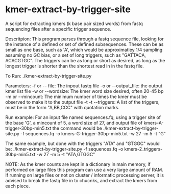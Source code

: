# kmer-extract-by-trigger-site
A script for extracting kmers (k base pair sized words) from fastq sequencing files after a specific trigger sequence.

Descritpion:
This program parses through a fastq sequence file, looking for the instance of a defined
or set of defined subsequences. These can be as small as one base, such as 'A', which
would be approximatley 1/4 sampling assuming no GC bias, or a set of long triggers, 
such as "GATTACA, ACACGTGC". The triggers can be as long or short as desired, as
long as the longest trigger is shorter than the shortest read in in the fastq file.

To Run:
./kmer-extract-by-trigger-site.py <parameters>

Parameters:
-f or -- file: The inpout fastq file
-o or --output_file: the output kmer list file
-w or --wordsize: The kmer word size desired, often 20-45 bp
-m or --mincount: The minimum number of times the kmer must be observed to make it to the output file
-t -t --triggers: A list of the triggers, must be in the form \"A,BB,CCC\" with quotation marks.

Run example:
For an input file named sequences.fq, using a trigger site of the base 'G', a mincount of 5, a word size of 27, and output file of kmers-A-trigger-30bp-min5.txt the command would be
./kmer-extract-by-trigger-site.py -f sequences.fq -o kmers-G-trigger-30bp-min5.txt -w 27 -m 5 -t "G"

The same example, but done with the triggers "ATA" and "GTGGC" would be:
./kmer-extract-by-trigger-site.py -f sequences.fq -o kmers-2_triggers-30bp-min5.txt -w 27 -m 5 -t "ATA,GTGGC"

NOTE: As the kmer counts are kept in a dictionary in main memory, 
if performed on large files this program can use a very large amount of RAM.
If running on large files or not on cluster / informatic processing server, it is advised
to break the fastq file in to chucnks, and extract the kmers from each piece.


